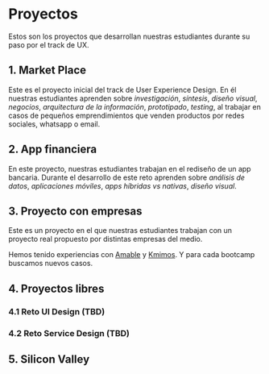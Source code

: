# Proyectos

Estos son los proyectos que desarrollan nuestras estudiantes durante su paso por
el track de UX.

## 1. Market Place

Este es el proyecto inicial del track de User Experience Design. En él nuestras
estudiantes aprenden sobre _investigación_, _síntesis_, _diseño visual_,
_negocios_, _arquitectura de la información_, _prototipado_, _testing_, al
trabajar en casos de pequeños emprendimientos que venden productos por redes
sociales, whatsapp o email.

## 2. App financiera

En este proyecto, nuestras estudiantes trabajan en el rediseño de un app
bancaria. Durante el desarrollo de este reto aprenden sobre _análisis de datos_,
_aplicaciones móviles_, _apps híbridas vs nativas_, _diseño visual_.

## 3. Proyecto con empresas

Este es un proyecto en el que nuestras estudiantes trabajan con un proyecto real
propuesto por distintas empresas del medio.

Hemos tenido experiencias con [Amable](http://www.amable.com/) y [Kmimos](https://www.kmimos.com.mx/). 
Y para cada bootcamp buscamos nuevos casos.

## 4. Proyectos libres

### 4.1 Reto UI Design (TBD)

### 4.2 Reto Service Design (TBD)

## 5. Silicon Valley